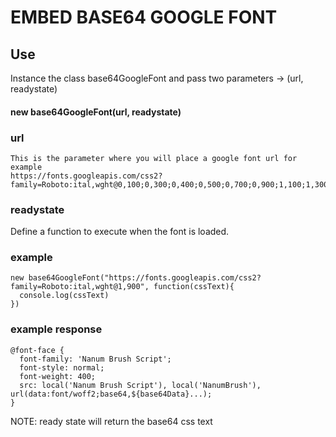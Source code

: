 # EMBED BASE64 GOOGLE FONT
## Use
Instance the class base64GoogleFont and pass two parameters -> (url, readystate)
#### new base64GoogleFont(url, readystate)
### url
``` 
This is the parameter where you will place a google font url for example
https://fonts.googleapis.com/css2?family=Roboto:ital,wght@0,100;0,300;0,400;0,500;0,700;0,900;1,100;1,300;1,400;1,500;1,700;1,900
```
### readystate
Define a function to execute when the font is loaded.
### example
``` 
new base64GoogleFont("https://fonts.googleapis.com/css2?family=Roboto:ital,wght@1,900", function(cssText){
  console.log(cssText)
})
```
### example response
``` 
@font-face {
  font-family: 'Nanum Brush Script';
  font-style: normal;
  font-weight: 400;
  src: local('Nanum Brush Script'), local('NanumBrush'), url(data:font/woff2;base64,${base64Data}...);
}
```

NOTE: ready state will return the base64 css text
